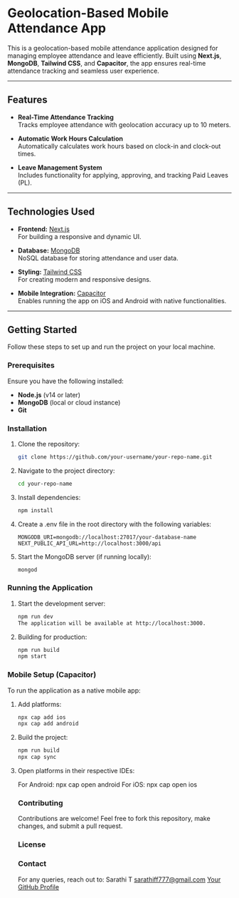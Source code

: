 # Geolocation-Based Mobile Attendance App

This is a geolocation-based mobile attendance application designed for managing employee attendance and leave efficiently. Built using **Next.js**, **MongoDB**, **Tailwind CSS**, and **Capacitor**, the app ensures real-time attendance tracking and seamless user experience.

---

## Features

- **Real-Time Attendance Tracking**  
  Tracks employee attendance with geolocation accuracy up to 10 meters.

- **Automatic Work Hours Calculation**  
  Automatically calculates work hours based on clock-in and clock-out times.

- **Leave Management System**  
  Includes functionality for applying, approving, and tracking Paid Leaves (PL).

---

## Technologies Used

- **Frontend:** [Next.js](https://nextjs.org/)  
  For building a responsive and dynamic UI.

- **Database:** [MongoDB](https://www.mongodb.com/)  
  NoSQL database for storing attendance and user data.

- **Styling:** [Tailwind CSS](https://tailwindcss.com/)  
  For creating modern and responsive designs.

- **Mobile Integration:** [Capacitor](https://capacitorjs.com/)  
  Enables running the app on iOS and Android with native functionalities.

---

## Getting Started

Follow these steps to set up and run the project on your local machine.

### Prerequisites

Ensure you have the following installed:

- **Node.js** (v14 or later)  
- **MongoDB** (local or cloud instance)  
- **Git**

### Installation

1. Clone the repository:

   ```bash
   git clone https://github.com/your-username/your-repo-name.git

2. Navigate to the project directory:

    ```bash
    cd your-repo-name

3. Install dependencies:

    ```bash
    npm install

4. Create a .env file in the root directory with the following variables:

    ```env
    MONGODB_URI=mongodb://localhost:27017/your-database-name
    NEXT_PUBLIC_API_URL=http://localhost:3000/api

5. Start the MongoDB server (if running locally):

    ```bash
    mongod


### Running the Application

1. Start the development server:

    ```bash
    npm run dev
    The application will be available at http://localhost:3000.

2. Building for production:

    ```bash
    npm run build
    npm start


### Mobile Setup (Capacitor)
To run the application as a native mobile app:

1. Add platforms:

    ```bash
    npx cap add ios
    npx cap add android

2. Build the project:

    ```bash
    npm run build
    npx cap sync

3. Open platforms in their respective IDEs:

    For Android: npx cap open android
    For iOS: npx cap open ios


    ### Contributing
    Contributions are welcome! Feel free to fork this repository, make changes, and submit a pull request.

    ### License



    ### Contact
    For any queries, reach out to:
    Sarathi T
    sarathiff777@gmail.com
    [Your GitHub Profile](https://github.com/Sarathi7777)
